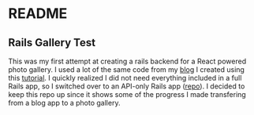 # README
## Rails Gallery Test

This was my first attempt at creating a rails backend for a React powered photo gallery. I used a lot of the same code from my [blog](https://github.com/velossien/rails-guide-blog) I created using this [tutorial](http://guides.rubyonrails.org/getting_started.html). I quickly realized I did not need everything included in a full Rails app, so I switched over to an API-only Rails app ([repo](https://github.com/velossien/railsgalleryapitest)).  I decided to keep this repo up since it shows some of the progress I made transfering from a blog app to a photo gallery.